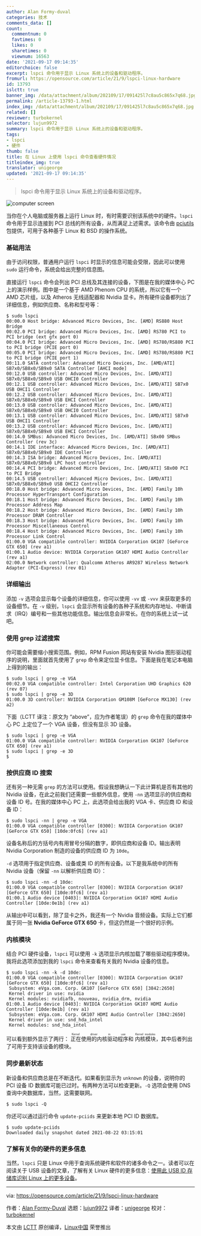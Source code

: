 ```yaml
---
author: Alan Formy-duval
categories: 技术
comments_data: []
count:
  commentnum: 0
  favtimes: 0
  likes: 0
  sharetimes: 0
  viewnum: 16563
date: '2021-09-17 09:14:35'
editorchoice: false
excerpt: lspci 命令用于显示 Linux 系统上的设备和驱动程序。
fromurl: https://opensource.com/article/21/9/lspci-linux-hardware
id: 13793
islctt: true
banner_img: /data/attachment/album/202109/17/091425l7c8au5c865x7q68.jpg
permalink: /article-13793-1.html
index_img: /data/attachment/album/202109/17/091425l7c8au5c865x7q68.jpg.thumb.jpg
related: []
reviewer: turbokernel
selector: lujun9972
summary: lspci 命令用于显示 Linux 系统上的设备和驱动程序。
tags:
- lspci
- 硬件
thumb: false
title: 在 Linux 上使用 lspci 命令查看硬件情况
titleindex_img: true
translator: unigeorge
updated: '2021-09-17 09:14:35'
---
```



> 
> lspci 命令用于显示 Linux 系统上的设备和驱动程序。
> 
> 
> 


![](/data/attachment/album/202109/17/091425l7c8au5c865x7q68.jpg "computer screen ")


当你在个人电脑或服务器上运行 Linux 时，有时需要识别该系统中的硬件。`lspci` 命令用于显示连接到 PCI 总线的所有设备，从而满足上述需求。该命令由 [pciutils](https://mj.ucw.cz/sw/pciutils/) 包提供，可用于各种基于 Linux 和 BSD 的操作系统。


### 基础用法


由于访问权限，普通用户运行 `lspci` 时显示的信息可能会受限，因此可以使用 `sudo` 运行命令，系统会给出完整的信息图。


直接运行 `lspci` 命令会列出 PCI 总线及其连接的设备，下图是在我的媒体中心 PC 上的演示样例。图中是一个基于 AMD Phenom CPU 的系统，所以它有一个 AMD 芯片组，以及 Atheros 无线适配器和 Nvidia 显卡。所有硬件设备都列出了详细信息，例如供应商、名称和型号等：



```
$ sudo lspci
00:00.0 Host bridge: Advanced Micro Devices, Inc. [AMD] RS880 Host Bridge
00:02.0 PCI bridge: Advanced Micro Devices, Inc. [AMD] RS780 PCI to PCI bridge (ext gfx port 0)
00:04.0 PCI bridge: Advanced Micro Devices, Inc. [AMD] RS780/RS880 PCI to PCI bridge (PCIE port 0)
00:05.0 PCI bridge: Advanced Micro Devices, Inc. [AMD] RS780/RS880 PCI to PCI bridge (PCIE port 1)
00:11.0 SATA controller: Advanced Micro Devices, Inc. [AMD/ATI] SB7x0/SB8x0/SB9x0 SATA Controller [AHCI mode]
00:12.0 USB controller: Advanced Micro Devices, Inc. [AMD/ATI] SB7x0/SB8x0/SB9x0 USB OHCI0 Controller
00:12.1 USB controller: Advanced Micro Devices, Inc. [AMD/ATI] SB7x0 USB OHCI1 Controller
00:12.2 USB controller: Advanced Micro Devices, Inc. [AMD/ATI] SB7x0/SB8x0/SB9x0 USB EHCI Controller
00:13.0 USB controller: Advanced Micro Devices, Inc. [AMD/ATI] SB7x0/SB8x0/SB9x0 USB OHCI0 Controller
00:13.1 USB controller: Advanced Micro Devices, Inc. [AMD/ATI] SB7x0 USB OHCI1 Controller
00:13.2 USB controller: Advanced Micro Devices, Inc. [AMD/ATI] SB7x0/SB8x0/SB9x0 USB EHCI Controller
00:14.0 SMBus: Advanced Micro Devices, Inc. [AMD/ATI] SBx00 SMBus Controller (rev 3c)
00:14.1 IDE interface: Advanced Micro Devices, Inc. [AMD/ATI] SB7x0/SB8x0/SB9x0 IDE Controller
00:14.3 ISA bridge: Advanced Micro Devices, Inc. [AMD/ATI] SB7x0/SB8x0/SB9x0 LPC host controller
00:14.4 PCI bridge: Advanced Micro Devices, Inc. [AMD/ATI] SBx00 PCI to PCI Bridge
00:14.5 USB controller: Advanced Micro Devices, Inc. [AMD/ATI] SB7x0/SB8x0/SB9x0 USB OHCI2 Controller
00:18.0 Host bridge: Advanced Micro Devices, Inc. [AMD] Family 10h Processor HyperTransport Configuration
00:18.1 Host bridge: Advanced Micro Devices, Inc. [AMD] Family 10h Processor Address Map
00:18.2 Host bridge: Advanced Micro Devices, Inc. [AMD] Family 10h Processor DRAM Controller
00:18.3 Host bridge: Advanced Micro Devices, Inc. [AMD] Family 10h Processor Miscellaneous Control
00:18.4 Host bridge: Advanced Micro Devices, Inc. [AMD] Family 10h Processor Link Control
01:00.0 VGA compatible controller: NVIDIA Corporation GK107 [GeForce GTX 650] (rev a1)
01:00.1 Audio device: NVIDIA Corporation GK107 HDMI Audio Controller (rev a1)
02:00.0 Network controller: Qualcomm Atheros AR9287 Wireless Network Adapter (PCI-Express) (rev 01)

```

### 详细输出


添加 `-v` 选项会显示每个设备的详细信息，你可以使用 `-vv` 或 `-vvv` 来获取更多的设备细节。在 `-v` 级别，`lspci` 会显示所有设备的各种子系统和内存地址、中断请求（IRQ）编号和一些其他功能信息。输出信息会非常长。在你的系统上试一试吧。


### 使用 grep 过滤搜索


你可能会需要缩小搜索范围。例如，RPM Fusion 网站有安装 Nvidia 图形驱动程序的说明，里面就首先使用了 `grep` 命令来定位显卡信息。下面是我在笔记本电脑上得到的输出：



```
$ sudo lspci | grep -e VGA
00:02.0 VGA compatible controller: Intel Corporation UHD Graphics 620 (rev 07)
$ sudo lspci | grep -e 3D
01:00.0 3D controller: NVIDIA Corporation GM108M [GeForce MX130] (rev a2)

```

下面（LCTT 译注：原文为 “above”，应为作者笔误）的 `grep` 命令在我的媒体中心 PC 上定位了一个 VGA 设备，但没有显示 3D 设备。



```
$ sudo lspci | grep -e VGA
01:00.0 VGA compatible controller: NVIDIA Corporation GK107 [GeForce GTX 650] (rev a1)
$ sudo lspci | grep -e 3D
$

```

### 按供应商 ID 搜索


还有另一种无需 `grep` 的方法可以使用。假设我想确认一下此计算机是否有其他的 Nvidia 设备，在此之前我们还需要一些额外信息，使用 `-nn` 选项显示的供应商和设备 ID 号。在我的媒体中心 PC 上，此选项会给出我的 VGA 卡、供应商 ID 和设备 ID：



```
$ sudo lspci -nn | grep -e VGA
01:00.0 VGA compatible controller [0300]: NVIDIA Corporation GK107 [GeForce GTX 650] [10de:0fc6] (rev a1)

```

设备名称后的方括号内有用冒号分隔的数字，即供应商和设备 ID。输出表明 Nvidia Corporation 制造的设备的供应商 ID 为 `10de`。


`-d` 选项用于指定供应商、设备或类 ID 的所有设备。以下是我系统中的所有 Nvidia 设备（保留 `-nn` 以解析供应商 ID）：



```
$ sudo lspci -nn -d 10de:
01:00.0 VGA compatible controller [0300]: NVIDIA Corporation GK107 [GeForce GTX 650] [10de:0fc6] (rev a1)
01:00.1 Audio device [0403]: NVIDIA Corporation GK107 HDMI Audio Controller [10de:0e1b] (rev a1)

```

从输出中可以看到，除了显卡之外，我还有一个 Nvidia 音频设备。实际上它们都属于同一张 **Nvidia GeForce GTX 650** 卡，但这仍然是一个很好的示例。


### 内核模块


结合 PCI 硬件设备，`lspci` 可以使用 `-k` 选项显示内核加载了哪些驱动程序模块。我将此选项添加到我的 `lspci` 命令来查看有关我的 Nvidia 设备的信息。



```
$ sudo lspci -nn -k -d 10de:
01:00.0 VGA compatible controller [0300]: NVIDIA Corporation GK107 [GeForce GTX 650] [10de:0fc6] (rev a1)
 Subsystem: eVga.com. Corp. GK107 [GeForce GTX 650] [3842:2650]
 Kernel driver in use: nvidia
 Kernel modules: nvidiafb, nouveau, nvidia_drm, nvidia
01:00.1 Audio device [0403]: NVIDIA Corporation GK107 HDMI Audio Controller [10de:0e1b] (rev a1)
 Subsystem: eVga.com. Corp. GK107 HDMI Audio Controller [3842:2650]
 Kernel driver in use: snd_hda_intel
 Kernel modules: snd_hda_intel

```

可以看到额外显示了两行：<ruby> 正在使用的内核驱动程序 <rt>  Kernel driver in use </rt></ruby> 和 <ruby> 内核模块 <rt>  Kernel modules </rt></ruby>，其中后者列出了可用于支持该设备的模块。


### 同步最新状态


新设备和供应商总是在不断迭代。如果看到显示为 `unknown` 的设备，说明你的 PCI 设备 ID 数据库可能已过时。有两种方法可以检查更新。`-Q` 选项会使用 DNS 查询中央数据库，当然，这需要联网。



```
$ sudo lspci -Q

```

你还可以通过运行命令 `update-pciids` 来更新本地 PCI ID 数据库。



```
$ sudo update-pciids
Downloaded daily snapshot dated 2021-08-22 03:15:01

```

### 了解有关你的硬件的更多信息


当然，`lspci` 只是 Linux 中用于查询系统硬件和软件的诸多命令之一。读者可以在阅读关于 USB 设备的文章，了解有关 Linux 硬件的更多信息：[使用此 USB ID 存储库识别 Linux 上的更多设备](https://opensource.com/article/20/8/usb-id-repository)。




---


via: <https://opensource.com/article/21/9/lspci-linux-hardware>


作者：[Alan Formy-Duval](https://opensource.com/users/alanfdoss) 选题：[lujun9972](https://github.com/lujun9972) 译者：[unigeorge](https://github.com/unigeorge) 校对：[turbokernel](https://github.com/turbokernel)


本文由 [LCTT](https://github.com/LCTT/TranslateProject) 原创编译，[Linux中国](https://linux.cn/) 荣誉推出